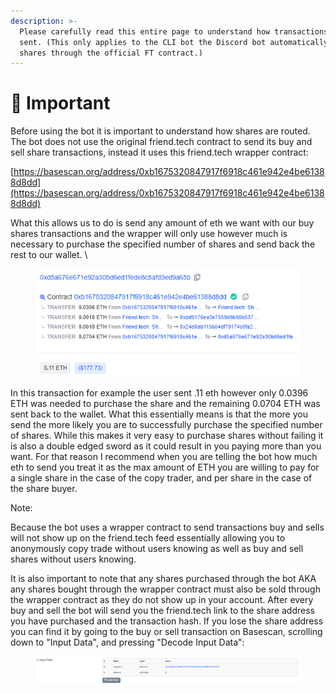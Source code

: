 ```yaml
---
description: >-
  Please carefully read this entire page to understand how transactions are
  sent. (This only applies to the CLI bot the Discord bot automatically routes
  shares through the official FT contract.)
---
```


# 🚨 Important

Before using the bot it is important to understand how shares are routed. The bot does not use the original friend.tech contract to send its buy and sell share transactions, instead it uses this friend.tech wrapper contract:&#x20;

[https://basescan.org/address/0xb1675320847917f6918c461e942e4be61388d8dd](https://basescan.org/address/0xb1675320847917f6918c461e942e4be61388d8dd)

What this allows us to do is send any amount of eth we want with our buy shares transactions and the wrapper will only use however much is necessary to purchase the specified number of shares and send back the rest to our wallet. \


<figure><img src=".gitbook/assets/image (22).png" alt=""><figcaption></figcaption></figure>

In this transaction for example the user sent .11 eth however only 0.0396 ETH was needed to purchase the share and the remaining 0.0704 ETH was sent back to the wallet. What this essentially means is that the more you send the more likely you are to successfully purchase the specified number of shares. While this makes it very easy to purchase shares without failing it is also a double edged sword as it could result in you paying more than you want. For that reason I recommend when you are telling the bot how much eth to send you treat it as the max amount of ETH you are willing to pay for a single share in the case of the copy trader, and per share in the case of the share buyer.&#x20;

Note:&#x20;

Because the bot uses a wrapper contract to send transactions buy and sells will not show up on the friend.tech feed essentially allowing you to anonymously copy trade without users knowing as well as buy and sell shares without users knowing.&#x20;

It is also important to note that any shares purchased through the bot AKA any shares bought through the wrapper contract must also be sold through the wrapper contract as they do not show up in your account. After every buy and sell the bot will send you the friend.tech link to the share address you have purchased and the transaction hash. If you lose the share address you can find it by going to the buy or sell transaction on Basescan, scrolling down to "Input Data", and pressing "Decode Input Data":

<figure><img src=".gitbook/assets/image (23).png" alt=""><figcaption></figcaption></figure>
